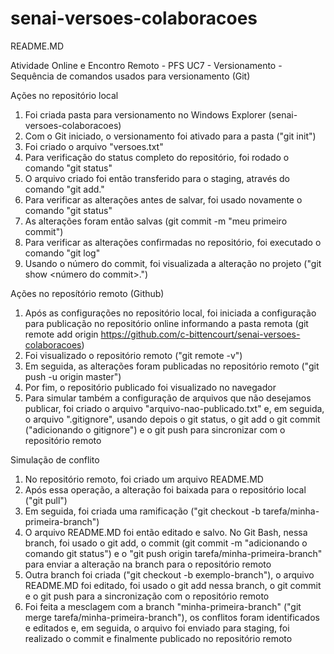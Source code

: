 # senai-versoes-colaboracoes
README.MD

Atividade Online e Encontro Remoto - PFS UC7 - Versionamento - 
Sequência de comandos usados para versionamento (Git)

Ações no repositório local
1. Foi criada pasta para versionamento no Windows Explorer (senai-versoes-colaboracoes)
2. Com o Git iniciado, o versionamento foi ativado para a pasta ("git init")
3. Foi criado o arquivo "versoes.txt"
4. Para verificação do status completo do repositório, foi rodado o comando "git status"
5. O arquivo criado foi então transferido para o staging, através do comando "git add."
6. Para verificar as alterações antes de salvar, foi usado novamente o comando "git status"
7. As alterações foram então salvas (git commit -m "meu primeiro commit")
8. Para verificar as alterações confirmadas no repositório, foi executado o comando "git log"
9. Usando o número do commit, foi visualizada a alteração no projeto ("git show <número do commit>.")

Ações no reposítório remoto (Github)
1. Após as configurações no repositório local, foi iniciada a configuração para publicação no repositório online informando a pasta remota (git remote add origin https://github.com/c-bittencourt/senai-versoes-colaboracoes)
2. Foi visualizado o repositório remoto ("git remote -v")
3. Em seguida, as alterações foram publicadas no repositório remoto ("git push -u origin master")
4. Por fim, o repositório publicado foi visualizado no navegador
5. Para simular também a configuração de arquivos que não desejamos publicar, foi criado o arquivo "arquivo-nao-publicado.txt" e, em seguida, o arquivo ".gitignore", usando depois o git status, o git add o git commit ("adicionando o gitignore") e o git push para sincronizar com o repositório remoto

Simulação de conflito
1. No repositório remoto, foi criado um arquivo README.MD
2. Após essa operação, a alteração foi baixada para o repositório local ("git pull")
3. Em seguida, foi criada uma ramificação ("git checkout -b tarefa/minha-primeira-branch")
4. O arquivo README.MD foi então editado e salvo. No Git Bash, nessa branch, foi usado o git add, o commit (git commit -m "adicionando o comando git status") e o "git push origin tarefa/minha-primeira-branch" para enviar a alteração na branch para o repositório remoto
5. Outra branch foi criada ("git checkout -b exemplo-branch"), o arquivo README.MD foi editado, foi usado o git add nessa branch, o git commit e o git push para a sincronização com o repositório remoto
6. Foi feita a mesclagem com a branch "minha-primeira-branch" ("git merge tarefa/minha-primeira-branch"), os conflitos foram identificados e editados e, em seguida, o arquivo foi enviado para staging, foi realizado o commit e finalmente publicado no repositório remoto
